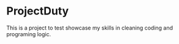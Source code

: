 # ProjectDuty
This is a project to test showcase my skills in cleaning coding and programing logic.
